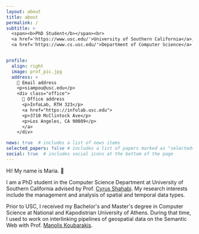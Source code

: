 ```yaml
---
layout: about
title: about
permalink: /
subtitle: >
  <span><b>PhD Student</b></span><br>
  <a href='https://www.usc.edu/'>University of Southern California</a>, 
  <a href='https://www.cs.usc.edu/'>Department of Computer Science</a>


profile:
  align: right
  image: prof_pic.jpg
  address: >
    📮 Email address
    <p>siampou@usc.edu</p>
    <div class="office">
      🏢 Office address
      <p>InfoLab, RTH 323</p>
      <a href="https://infolab.usc.edu">
      <p>3710 McClintock Ave</p>
      <p>Los Angeles, CA 90089</p>
      </a>
    </div>

news: true  # includes a list of news items
selected_papers: false # includes a list of papers marked as "selected={true}"
social: true  # includes social icons at the bottom of the page
---
```


Hi! My name is Maria. :wave:

I am a PhD student in the Computer Science Department at University of Southern California advised by Prof. [Cyrus Shahabi](https://infolab.usc.edu/Shahabi/index.html). My research interests include the management and analysis of spatial and temporal data types.

Prior to USC, I received my Bachelor's and Master's degree in Computer Science at National and Kapodistrian University of Athens. During that time, I used to work on interlinking pipelines of geospatial data on the Semantic Web with Prof. [Manolis Koubarakis](https://cgi.di.uoa.gr/~koubarak/).